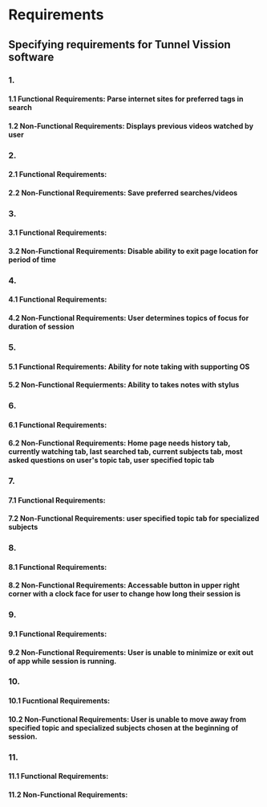 # Requirements 

## Specifying requirements for Tunnel Vission software

### 1. 
#### 1.1 Functional Requirements: Parse internet sites for preferred tags in search
#### 1.2 Non-Functional Requirements: Displays previous videos watched by user

### 2.
#### 2.1 Functional Requirements: 
#### 2.2 Non-Functional Requirements: Save preferred searches/videos

### 3.
#### 3.1 Functional Requirements: 
#### 3.2 Non-Functional Requirements: Disable ability to exit page location for period of time

### 4.
#### 4.1 Functional Requirements:
#### 4.2 Non-Functional Requirements: User determines topics of focus for duration of session

### 5.
#### 5.1 Functional Requirements: Ability for note taking with supporting OS
#### 5.2 Non-Functional Requierments: Ability to takes notes with stylus

### 6.
#### 6.1 Functional Requirements:
#### 6.2 Non-Functional Requirements: Home page needs history tab, currently watching tab, last searched tab, current subjects tab, most asked questions on user's topic tab, user specified topic tab

### 7.
#### 7.1 Functional Requirements:
#### 7.2 Non-Functional Requirements: user specified topic tab for specialized subjects

### 8.
#### 8.1 Functional Requirements:
#### 8.2 Non-Functional Requirements: Accessable button in upper right corner with a clock face for user to change how long their session is 

### 9.
#### 9.1 Functional Requirements:
#### 9.2 Non-Functional Requirements: User is unable to minimize or exit out of app while session is running.

### 10.
#### 10.1 Fucntional Requirements:
#### 10.2 Non-Functional Requirements: User is unable to move away from specified topic and specialized subjects chosen at the beginning of session.

### 11.
#### 11.1 Functional Requirements: 
#### 11.2 Non-Functional Requirements: 






